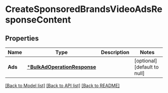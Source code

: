 # CreateSponsoredBrandsVideoAdsResponseContent

## Properties
Name | Type | Description | Notes
------------ | ------------- | ------------- | -------------
**Ads** | [***BulkAdOperationResponse**](BulkAdOperationResponse.md) |  | [optional] [default to null]

[[Back to Model list]](../README.md#documentation-for-models) [[Back to API list]](../README.md#documentation-for-api-endpoints) [[Back to README]](../README.md)

